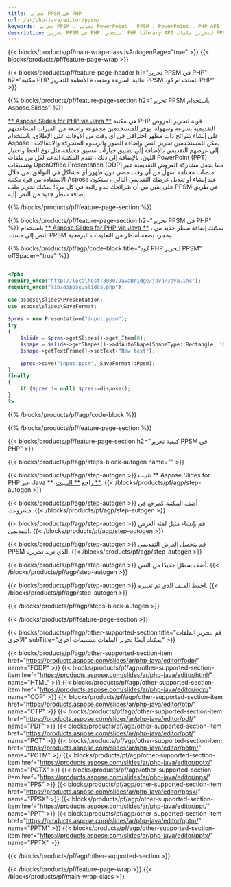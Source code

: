 ```yaml
---
title: تحرير PPSM في PHP
url: /ar/php-java/editor/ppsm/
keywords: تحرير PPSM ، تحرير PowerPoint ، PPSM ، PowerPoint ، PHP API ، مكتبة PHP
description: تحرير PPSM في PHP. استخدم PHP Library API لتحرير ملفات PPSM
---
```


{{< blocks/products/pf/main-wrap-class isAutogenPage="true" >}}
{{< blocks/products/pf/feature-page-wrap >}}

{{< blocks/products/pf/feature-page-header h1="تحرير PPSM في PHP" h2="مكتبة PHP عالية السرعة ومتعددة الأنظمة للتحرير PPSM باستخدام كود PHP" >}}

{{% blocks/products/pf/feature-page-section h2="تحرير PPSM باستخدام Aspose.Slides" %}}

[** Aspose.Slides for PHP via Java **](https://products.aspose.com/slides/ar/php-java/) هي مكتبة PHP قوية لتحرير العروض التقديمية بسرعة وسهولة. يوفر للمستخدمين مجموعة واسعة من الميزات لمساعدتهم على إنشاء شرائح ذات مظهر احترافي في أي وقت من الأوقات على الإطلاق. باستخدام Aspose ، يمكن للمستخدمين تحرير النص وإضافة الصور والرسوم المتحركة والانتقالات إلى عرضهم التقديمي بالإضافة إلى تطبيق خيارات تنسيق مختلفة مثل نوع الخط واختيار اللون. بالإضافة إلى ذلك ، تقدم المكتبة الدعم لكل من ملفات PowerPoint (PPT) وتنسيقات OpenOffice Presentation (ODP) مما يجعل مشاركة العروض التقديمية عبر منصات مختلفة أسهل من أي وقت مضى دون ظهور أي مشاكل في التوافق. من خلال الاستفادة من قوة مكتبة Aspose عند إنشاء أو تعديل عرضك التقديمي التالي ، ستكون على يقين من أن شرائحك تبدو رائعة في كل مرة!
يمكنك تحرير ملف PPSM عن طريق إضافة سطر جديد من النص إليه. 

{{% /blocks/products/pf/feature-page-section %}}

{{% blocks/products/pf/feature-page-section  h2="تحرير PPSM في PHP" %}}
باستخدام [** Aspose.Slides for PHP via Java **](https://products.aspose.com/slides/ar/php-java/) ، يمكنك إضافة سطر جديد من النص إلى مستند PPSM بمجرد بضعة أسطر من التعليمات البرمجية.

{{% blocks/products/pf/agp/code-block title="كود PHP لتحرير PPSM" offSpacer="true" %}}

```php

<?php
require_once("http://localhost:8080/JavaBridge/java/Java.inc");
require_once("lib/aspose.slides.php");
 
use aspose\slides\Presentation;
use aspose\slides\SaveFormat;
 
$pres = new Presentation("input.ppsm");
try
{
    $slide = $pres->getSlides()->get_Item(0);     
    $shape = $slide->getShapes()->addAutoShape(ShapeType::Rectangle, 10, 10, 100, 50);
    $shape->getTextFrame()->setText("New text");

    $pres->save("input.ppsm", SaveFormat::Ppsm);
}
finally
{
    if ($pres != null) $pres->dispose();
}
?>
```
{{% /blocks/products/pf/agp/code-block %}}

{{% /blocks/products/pf/feature-page-section %}}

{{< blocks/products/pf/feature-page-section  h2="كيفية تحرير PPSM في PHP" >}}

{{< blocks/products/pf/agp/steps-block-autogen name="" >}}


{{< blocks/products/pf/agp/step-autogen >}}
تثبيت ** Aspose.Slides for PHP عبر Java **. راجع [** التثبيت **](https://docs.aspose.com/slides/php-java/installation/).
{{< /blocks/products/pf/agp/step-autogen >}}

{{< blocks/products/pf/agp/step-autogen >}}
أضف المكتبة كمرجع في مشروعك.
{{< /blocks/products/pf/agp/step-autogen >}}

{{< blocks/products/pf/agp/step-autogen >}}
قم بإنشاء مثيل لفئة العرض التقديمي.
{{< /blocks/products/pf/agp/step-autogen >}}

{{< blocks/products/pf/agp/step-autogen >}}
قم بتحميل العرض التقديمي PPSM الذي تريد تحريره.
{{< /blocks/products/pf/agp/step-autogen >}}

{{< blocks/products/pf/agp/step-autogen >}}
أضف سطرًا جديدًا من النص.
{{< /blocks/products/pf/agp/step-autogen >}}

{{< blocks/products/pf/agp/step-autogen >}}
احفظ الملف الذي تم تغييره.
{{< /blocks/products/pf/agp/step-autogen >}}

{{< /blocks/products/pf/agp/steps-block-autogen >}}


{{< /blocks/products/pf/feature-page-section >}}

{{< blocks/products/pf/agp/other-supported-section title="قم بتحرير الملفات الأخرى" subTitle="يمكنك أيضًا تحرير الملفات بتنسيقات أخرى" >}}

{{< blocks/products/pf/agp/other-supported-section-item href="https://products.aspose.com/slides/ar/php-java/editor/fodp/" name="FODP" >}}
{{< blocks/products/pf/agp/other-supported-section-item href="https://products.aspose.com/slides/ar/php-java/editor/html/" name="HTML" >}}
{{< blocks/products/pf/agp/other-supported-section-item href="https://products.aspose.com/slides/ar/php-java/editor/odp/" name="ODP" >}}
{{< blocks/products/pf/agp/other-supported-section-item href="https://products.aspose.com/slides/ar/php-java/editor/otp/" name="OTP" >}}
{{< blocks/products/pf/agp/other-supported-section-item href="https://products.aspose.com/slides/ar/php-java/editor/pdf/" name="PDF" >}}
{{< blocks/products/pf/agp/other-supported-section-item href="https://products.aspose.com/slides/ar/php-java/editor/pot/" name="POT" >}}
{{< blocks/products/pf/agp/other-supported-section-item href="https://products.aspose.com/slides/ar/php-java/editor/potm/" name="POTM" >}}
{{< blocks/products/pf/agp/other-supported-section-item href="https://products.aspose.com/slides/ar/php-java/editor/potx/" name="POTX" >}}
{{< blocks/products/pf/agp/other-supported-section-item href="https://products.aspose.com/slides/ar/php-java/editor/pps/" name="PPS" >}}
{{< blocks/products/pf/agp/other-supported-section-item href="https://products.aspose.com/slides/ar/php-java/editor/ppsx/" name="PPSX" >}}
{{< blocks/products/pf/agp/other-supported-section-item href="https://products.aspose.com/slides/ar/php-java/editor/ppt/" name="PPT" >}}
{{< blocks/products/pf/agp/other-supported-section-item href="https://products.aspose.com/slides/ar/php-java/editor/pptm/" name="PPTM" >}}
{{< blocks/products/pf/agp/other-supported-section-item href="https://products.aspose.com/slides/ar/php-java/editor/pptx/" name="PPTX" >}}


{{< /blocks/products/pf/agp/other-supported-section >}}

{{< /blocks/products/pf/feature-page-wrap >}}
{{< /blocks/products/pf/main-wrap-class >}}